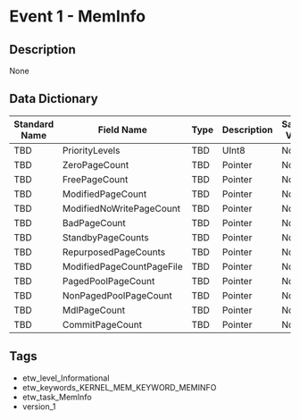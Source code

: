 # Event 1 - MemInfo

## Description
None

## Data Dictionary
|Standard Name|Field Name|Type|Description|Sample Value|
|---|---|---|---|---|
|TBD|PriorityLevels|TBD|UInt8|None|None|
|TBD|ZeroPageCount|TBD|Pointer|None|None|
|TBD|FreePageCount|TBD|Pointer|None|None|
|TBD|ModifiedPageCount|TBD|Pointer|None|None|
|TBD|ModifiedNoWritePageCount|TBD|Pointer|None|None|
|TBD|BadPageCount|TBD|Pointer|None|None|
|TBD|StandbyPageCounts|TBD|Pointer|None|None|
|TBD|RepurposedPageCounts|TBD|Pointer|None|None|
|TBD|ModifiedPageCountPageFile|TBD|Pointer|None|None|
|TBD|PagedPoolPageCount|TBD|Pointer|None|None|
|TBD|NonPagedPoolPageCount|TBD|Pointer|None|None|
|TBD|MdlPageCount|TBD|Pointer|None|None|
|TBD|CommitPageCount|TBD|Pointer|None|None|

## Tags
* etw_level_Informational
* etw_keywords_KERNEL_MEM_KEYWORD_MEMINFO
* etw_task_MemInfo
* version_1